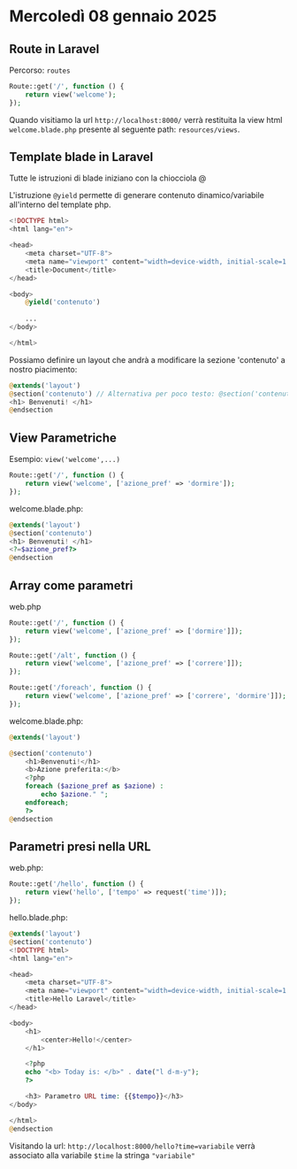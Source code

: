 # Mercoledì 08 gennaio 2025

## Route in Laravel

Percorso: `routes`

```php
Route::get('/', function () {
    return view('welcome');
});
```

Quando visitiamo la url `http://localhost:8000/` verrà restituita la view html `welcome.blade.php` presente al seguente path: `resources/views`.

## Template blade in Laravel

Tutte le istruzioni di blade iniziano con la chiocciola @

L'istruzione `@yield` permette di generare contenuto dinamico/variabile all'interno del template php.

```php
<!DOCTYPE html>
<html lang="en">

<head>
    <meta charset="UTF-8">
    <meta name="viewport" content="width=device-width, initial-scale=1.0">
    <title>Document</title>
</head>

<body>
    @yield('contenuto')
    
    ...
</body>

</html>
```

Possiamo definire un layout che andrà a modificare la sezione 'contenuto' a nostro piacimento:

```php
@extends('layout')
@section('contenuto') // Alternativa per poco testo: @section('contenuto',"<h1> Benvenuti! </h1>") 
<h1> Benvenuti! </h1>
@endsection
```

## View Parametriche

Esempio: `view('welcome',...)`

```php
Route::get('/', function () {
    return view('welcome', ['azione_pref' => 'dormire']);
});
```

welcome.blade.php:
```php
@extends('layout')
@section('contenuto')
<h1> Benvenuti! </h1>
<?=$azione_pref?>
@endsection
```

## Array come parametri

web.php
```php
Route::get('/', function () {
    return view('welcome', ['azione_pref' => ['dormire']]);
});

Route::get('/alt', function () {
    return view('welcome', ['azione_pref' => ['correre']]);
});

Route::get('/foreach', function () {
    return view('welcome', ['azione_pref' => ['correre', 'dormire']]);
});
```

welcome.blade.php:
```php
@extends('layout')

@section('contenuto')
    <h1>Benvenuti!</h1>
    <b>Azione preferita:</b> 
    <?php
    foreach ($azione_pref as $azione) :
        echo $azione." ";
    endforeach;
    ?>
@endsection
```

## Parametri presi nella URL

web.php:
```php
Route::get('/hello', function () {
    return view('hello', ['tempo' => request('time')]);
});
```

hello.blade.php:
```php
@extends('layout')
@section('contenuto')
<!DOCTYPE html>
<html lang="en">

<head>
    <meta charset="UTF-8">
    <meta name="viewport" content="width=device-width, initial-scale=1.0">
    <title>Hello Laravel</title>
</head>

<body>
    <h1>
        <center>Hello!</center>
    </h1>

    <?php
    echo "<b> Today is: </b>" . date("l d-m-y");
    ?>

    <h3> Parametro URL time: {{$tempo}}</h3>
</body>

</html>
@endsection
```

Visitando la url: `http://localhost:8000/hello?time=variabile` verrà associato alla variabile `$time` la stringa `"variabile"`